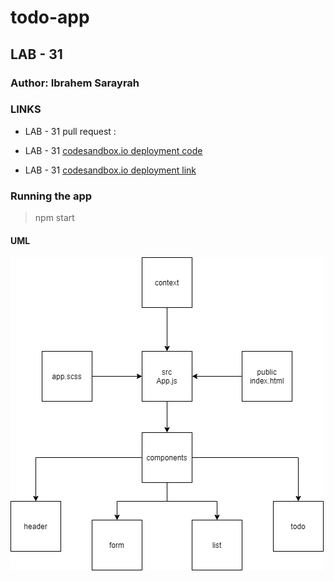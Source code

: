 # todo-app

## LAB - 31

### Author: Ibrahem Sarayrah

### LINKS

* LAB - 31 pull request : []()

* LAB - 31 [codesandbox.io deployment code]()

* LAB - 31 [codesandbox.io deployment link]()

### Running the app

>
> npm start
>

#### UML

![lab-31](./UML/lab-31.png)